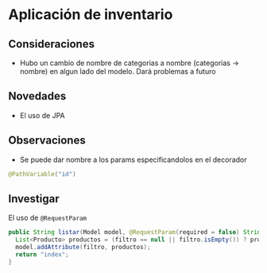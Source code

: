 # Aplicación de inventario

## Consideraciones

- Hubo un cambio de nombre de categorias a nombre (categorias -> nombre) en algun lado del modelo. Dará problemas a futuro

## Novedades

- El uso de JPA

## Observaciones

- Se puede dar nombre a los params especificandolos en el decorador

```java
@PathVariable("id")
```

## Investigar

El uso de `@RequestParam`

```java
public String listar(Model model, @RequestParam(required = false) String filtro){
  List<Producto> productos = (filtro == null || filtro.isEmpty()) ? prodService.listarProductos() : prodService.obtenerPorDescripcion(filtro);
  model.addAttribute(filtro, productos);
  return "index";
}
```